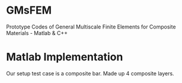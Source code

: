 # GMsFEM
Prototype Codes of General Multiscale Finite Elements for Composite Materials - Matlab &amp; C++


# Matlab Implementation

Our setup test case is a composite bar. Made up 4 composite layers.
